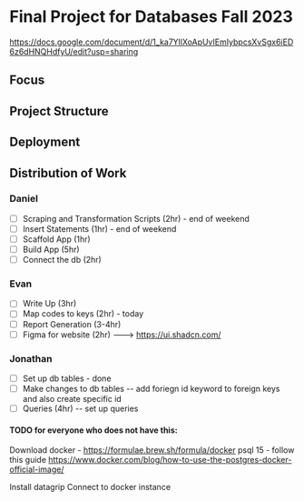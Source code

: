 # Final Project for Databases Fall 2023
https://docs.google.com/document/d/1_ka7YllXoApUvIEmIybpcsXvSgx6iED6z6dHNQHdfyU/edit?usp=sharing

## Focus


## Project Structure



## Deployment

## Distribution of Work
### Daniel
- [ ] Scraping and Transformation Scripts (2hr) - end of weekend
- [ ] Insert Statements (1hr) - end of weekend
- [ ] Scaffold App (1hr)
- [ ] Build App (5hr)
- [ ] Connect the db (2hr)
### Evan
- [ ] Write Up (3hr) 
- [ ] Map codes to keys (2hr) - today
- [ ] Report Generation (3-4hr)
- [ ] Figma for website (2hr) --->  https://ui.shadcn.com/
### Jonathan
- [ ] Set up db tables - done
- [ ] Make changes to db tables -- add foriegn id keyword to foreign keys and also create specific id
- [ ] Queries (4hr)  -- set up queries 

#### TODO for everyone who does not have this:
Download docker - https://formulae.brew.sh/formula/docker
psql 15 - follow this guide https://www.docker.com/blog/how-to-use-the-postgres-docker-official-image/

Install datagrip 
Connect to docker instance



